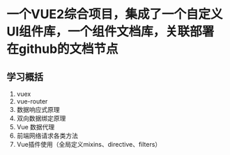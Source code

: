 # 一个VUE2综合项目，集成了一个自定义UI组件库，一个组件文档库，关联部署在github的文档节点

## 学习概括
1. vuex
2. vue-router
3. 数据响应式原理
4. 双向数据绑定原理
5. Vue 数据代理 
6. 前端网络请求各类方法
7. Vue插件使用（全局定义mixins、directive、filters）